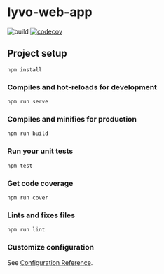 # lyvo-web-app

![build](https://github.com/LyvoSWE/lyvo-web-app/workflows/build_deploy/badge.svg)
[![codecov](https://codecov.io/gh/LyvoSWE/lyvo-web-app/branch/master/graph/badge.svg)](https://codecov.io/gh/LyvoSWE/lyvo-web-app)

## Project setup

```
npm install
```

### Compiles and hot-reloads for development

```
npm run serve
```

### Compiles and minifies for production

```
npm run build
```

### Run your unit tests

```
npm test
```

### Get code coverage

```
npm run cover
```

### Lints and fixes files

```
npm run lint
```

### Customize configuration

See [Configuration Reference](https://cli.vuejs.org/config/).
